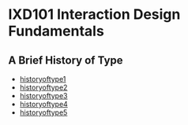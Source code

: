 IXD101 Interaction Design Fundamentals
======================================

A Brief History of Type
----------------
- [historyoftype1](https://csheridan16.github.io/A-Brief-History-of-Type/historyoftype.html)
- [historyoftype2](https://csheridan16.github.io/A-Brief-History-of-Type/historyoftype2.html)
- [historyoftype3](https://csheridan16.github.io/A-Brief-History-of-Type/historyoftype3.html)
- [historyoftype4](https://csheridan16.github.io/A-Brief-History-of-Type/historyoftype4.html)
- [historyoftype5](https://csheridan16.github.io/A-Brief-History-of-Type/historyoftype5.html)